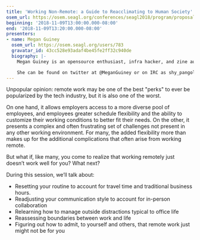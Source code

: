 ```yaml
---
title: 'Working Non-Remote: a Guide to Reacclimating to Human Society'
osem_url: https://osem.seagl.org/conferences/seagl2018/program/proposals/562
beginning: '2018-11-09T13:00:00.000-08:00'
end: '2018-11-09T13:20:00.000-08:00'
presenters:
- name: Megan Guiney
  osem_url: https://osem.seagl.org/users/783
  gravatar_id: 43cc528e93adaf4be45fe2ff32c940de
  biography: |-
    Megan Guiney is an opensource enthusiast, infra hacker, and zine author from Portland, Oregon. She enjoys tinkering on jank old hardware, playing roller derby, and formatting endless pages of LaTeX in her free time.

    She can be found on twitter at @MeganGuiney or on IRC as shy_pangolin
---
```


Unpopular opinion: remote work may be one of the best "perks" to ever be popularized by the tech industry, but it is also one of the worst.

On one hand, it allows employers access to a more diverse pool of  employees, and employees greater schedule flexibility and the ability to customize their working conditions to better fit their needs. On the other, it presents a complex and often frustrating set of challenges not present in any other working environment. For many, the added flexibility more than makes up for the additional complications that often arise from working remote.

But what if, like many, you come to realize that working remotely just doesn’t work well for you? What next?

During this session, we’ll talk about:

- Resetting your routine to account for travel time and traditional business hours.
- Readjusting your communication style to account for in-person collaboration
- Relearning how to manage outside distractions typical to office life
- Reassessing boundaries between work and life
- Figuring out how to admit, to yourself and others, that remote work just might not be for you
